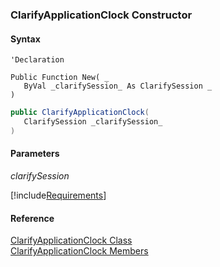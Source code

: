 ﻿### ClarifyApplicationClock Constructor

#### Syntax

```vbnet
'Declaration

Public Function New( _
   ByVal _clarifySession_ As ClarifySession _
)
```

```csharp
public ClarifyApplicationClock( 
   ClarifySession _clarifySession_
)
```

#### Parameters

_clarifySession_

[!include[Requirements](../partials/requirements.md)]

#### Reference

[ClarifyApplicationClock Class](FChoice.Toolkits.Clarify~FChoice.Toolkits.Clarify.Support.ClarifyApplicationClock.md)  
[ClarifyApplicationClock Members](FChoice.Toolkits.Clarify~FChoice.Toolkits.Clarify.Support.ClarifyApplicationClock_members.md)